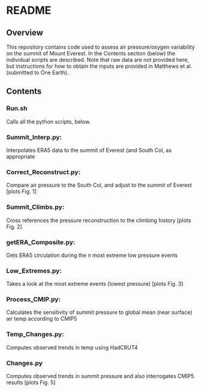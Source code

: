 # README

## Overview
This repository contains code used to assess air pressure/oxygen variability on the summit of Mount Everest. 
In the Contents section (below) the individual scripts are described. Note that raw data are not provided
here, but instructions for how to obtain the inputs are provided in Matthews et al. (submitted to One Earth). 

## Contents
### Run.sh
Calls all the python scripts, below. 
### Summit_Interp.py:
Interpolates ERA5 data to the summit of Everest (and South Col, as appropriate
### Correct_Reconstruct.py: 
Compare air pressure to the South Col, and adjust to the summit of Everest [plots Fig. 1]
### Summit_Climbs.py: 
Cross references the pressure reconstruction to the climbing history [plots Fig. 2] 
### getERA_Composite.py: 
Gets ERA5 circulation during the n most extreme low pressure events
### Low_Extremes.py: 
Takes a look at the most extreme events (lowest pressure) [plots Fig. 3]
### Process_CMIP.py: 
Calculates the sensitivity of summit pressure to global mean (near surface) air temp according to CMIP5 
### Temp_Changes.py: 
Computes observed trends in temp using HadCRUT4
### Changes.py
Computes observed trends in summit pressure and also interrogates CMIP5 results [plots Fig. 5]

